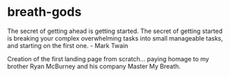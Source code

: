 # breath-gods
The secret of getting ahead is getting started. The secret of getting started is breaking your complex overwhelming tasks into small manageable tasks, and starting on the first one. - Mark Twain

Creation of the first landing page from scratch... paying homage to my brother Ryan McBurney and his company Master My Breath.